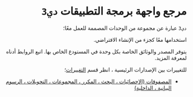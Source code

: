 <div dir='rtl'>

# مرجع واجهة برمجة التطبيقات `دي3`

`دي3` عبارة عن مجموعة من الوحدات المصممة للعمل معًا؛

استخدامها معًا كجزء من الإنشاء الافتراضي.

يتوفر المصدر والوثائق الخاصة بكل وحدة في المستودع الخاص بها. اتبع الروابط أدناه لمعرفة المزيد. 

للتغييرات بين الإصدارات الرئيسية ، انظر قسم [التغييرات](https://github.com/d3/d3/blob/master/CHANGES.md)؛

* [المصفوفات (الإحصائيات ، البحث ، المكرر ، المجموعات ، التحويلات ، الرسوم البيانية ، الداخلية)](./API/Arrays.md)

</div>